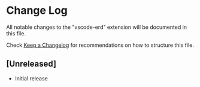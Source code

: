 # Change Log
All notable changes to the "vscode-erd" extension will be documented in this file.

Check [Keep a Changelog](http://keepachangelog.com/) for recommendations on how to structure this file.

## [Unreleased]
- Initial release